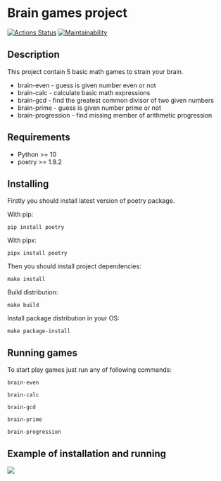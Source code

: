 # Brain games project
[![Actions Status](https://github.com/TolkienRools/python-project-49/actions/workflows/hexlet-check.yml/badge.svg)](https://github.com/TolkienRools/python-project-49/actions)
[![Maintainability](https://api.codeclimate.com/v1/badges/80d9875f6b9bd27675b6/maintainability)](https://codeclimate.com/github/TolkienRools/python-project-49/maintainability)

## Description

This project contain 5 basic math games to strain your brain.

- brain-even - guess is given number even or not
- brain-calc - calculate basic math expressions
- brain-gcd - find the greatest common divisor of two given numbers
- brain-prime - guess is given number prime or not
- brain-progression - find missing member of arithmetic progression

## Requirements

- Python >= 10
- poetry >= 1.8.2

## Installing

Firstly you should install latest version of poetry package.

With pip:

```shell
pip install poetry
```

With pipx:

```shell
pipx install poetry
```

Then you should install project dependencies:

```shell
make install
```

Build distribution:

```shell
make build
```

Install package distribution in your OS:

```shell
make package-install
```

## Running games

To start play games just run any of following commands:


```shell
brain-even
```
```shell
brain-calc
```
```shell
brain-gcd
```
```shell
brain-prime
```
```shell
brain-progression
```

## Example of installation and running

![](https://github.com/TolkienRools/python-project-49/demo.gif)
